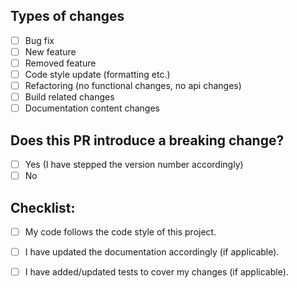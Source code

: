 ## Types of changes

<!--- What types of changes does your code introduce? Put an `x` in all the boxes that apply: -->
- [ ] Bug fix
- [ ] New feature
- [ ] Removed feature
- [ ] Code style update (formatting etc.)
- [ ] Refactoring (no functional changes, no api changes)
- [ ] Build related changes
- [ ] Documentation content changes

## Does this PR introduce a breaking change?

- [ ] Yes (I have stepped the version number accordingly)
- [ ] No

## Checklist:

<!--- Go over all the following points, and put an `x` in all the boxes that apply. -->
<!--- If you're unsure about any of these, don't hesitate to ask. We're here to help! -->
- [ ] My code follows the code style of this project.
- [ ] I have updated the documentation accordingly (if applicable).
- [ ] I have added/updated tests to cover my changes (if applicable).

